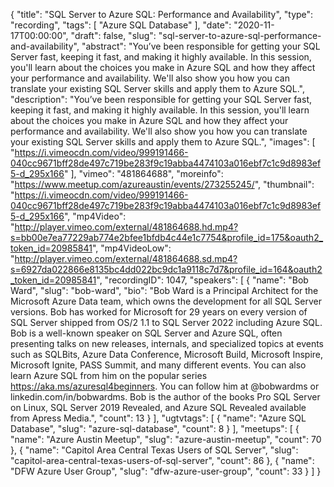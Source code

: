 {
  "title": "SQL Server to Azure SQL: Performance and Availability",
  "type": "recording",
  "tags": [
    "Azure SQL Database"
  ],
  "date": "2020-11-17T00:00:00",
  "draft": false,
  "slug": "sql-server-to-azure-sql-performance-and-availability",
  "abstract": "You’ve been responsible for getting your SQL Server fast, keeping it fast, and making it highly available. In this session, you'll learn about the choices you make in Azure SQL and how they affect your performance and availability. We'll also show you how you can translate your existing SQL Server skills and apply them to Azure SQL.",
  "description": "You’ve been responsible for getting your SQL Server fast, keeping it fast, and making it highly available. In this session, you'll learn about the choices you make in Azure SQL and how they affect your performance and availability. We'll also show you how you can translate your existing SQL Server skills and apply them to Azure SQL.",
  "images": [
    "https://i.vimeocdn.com/video/999191466-040cc9671bff28de497c719be283f9c19abba4474103a016ebf7c1c9d8983ef5-d_295x166"
  ],
  "vimeo": "481864688",
  "moreinfo": "https://www.meetup.com/azureaustin/events/273255245/",
  "thumbnail": "https://i.vimeocdn.com/video/999191466-040cc9671bff28de497c719be283f9c19abba4474103a016ebf7c1c9d8983ef5-d_295x166",
  "mp4Video": "http://player.vimeo.com/external/481864688.hd.mp4?s=bb00e7ea77229ab774e2bfee1bfdb4c44e1c7754&profile_id=175&oauth2_token_id=20985841",
  "mp4VideoLow": "http://player.vimeo.com/external/481864688.sd.mp4?s=6927da022866e8135bc4dd022bc9dc1a9118c7d7&profile_id=164&oauth2_token_id=20985841",
  "recordingID": 1047,
  "speakers": [
    {
      "name": "Bob Ward",
      "slug": "bob-ward",
      "bio": "Bob Ward is a Principal Architect for the Microsoft Azure Data team, which owns the development for all SQL Server versions. Bob has worked for Microsoft for 29 years on every version of SQL Server shipped from OS/2 1.1 to SQL Server 2022 including Azure SQL. Bob is a well-known speaker on SQL Server and Azure SQL, often presenting talks on new releases, internals, and specialized topics at events such as SQLBits, Azure Data Conference, Microsoft Build, Microsoft Inspire, Microsoft Ignite, PASS Summit, and many different events. You can also learn Azure SQL from him on the popular series https://aka.ms/azuresql4beginners. You can follow him at @bobwardms or linkedin.com/in/bobwardms. Bob is the author of the books Pro SQL Server on Linux, SQL Server 2019 Revealed, and Azure SQL Revealed available from Apress Media.",
      "count": 13
    }
  ],
  "ugtvtags": [
    {
      "name": "Azure SQL Database",
      "slug": "azure-sql-database",
      "count": 8
    }
  ],
  "meetups": [
    {
      "name": "Azure Austin Meetup",
      "slug": "azure-austin-meetup",
      "count": 70
    },
    {
      "name": "Capitol Area Central Texas Users of SQL Server",
      "slug": "capitol-area-central-texas-users-of-sql-server",
      "count": 86
    },
    {
      "name": "DFW Azure User Group",
      "slug": "dfw-azure-user-group",
      "count": 33
    }
  ]
}